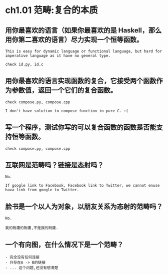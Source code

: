# ch1.01 范畴:复合的本质

## 用你最喜欢的语言（如果你最喜欢的是 Haskell，那么用你第二喜欢的语言）尽力实现一个恒等函数。

```
This is easy for dynamic language or functional language, but hard for imperative language as it have no general type.

check id.py, id.c
```

## 用你最喜欢的语言实现函数的复合，它接受两个函数作为参数值，返回一个它们的复合函数。

```
check compose.py, compose.cpp

I don't have solution to compose function in pure C. :(
```

## 写一个程序，测试你写的可以复合函数的函数是否能支持恒等函数。

```
check compose.py, compose.cpp
```

## 互联网是范畴吗？链接是态射吗？

```
No.

If google link to Facebook, Facebook link to Twitter, we cannot enuse hava link from google to Twitter.
```

## 脸书是一个以人为对象，以朋友关系为态射的范畴吗？

```
No.

我的附庸的附庸,不是我的附庸.
```

## 一个有向图，在什么情况下是一个范畴？

```
- 完全没有任何连接
- 只存在A -> B的链接
- ... 这个问题,还没有想清楚
```

